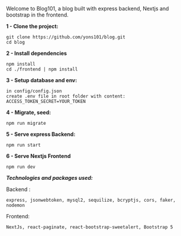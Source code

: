 
Welcome to Blog101, a blog built with express backend, Nextjs and bootstrap in the frontend.


**1 - Clone the project:**

    git clone https://github.com/yons101/blog.git
    cd blog

**2 - Install dependencies**

    npm install
    cd ./frontend | npm install
    

**3 - Setup database and env:**

    in config/config.json
    create .env file in root folder with content:
    ACCESS_TOKEN_SECRET=YOUR_TOKEN

**4 - Migrate, seed:**

    npm run migrate
    
**5 - Serve express Backend:**

    npm run start
    
**6 - Serve Nextjs Frontend**

    npm run dev


**_Technologies and packages used:_**

Backend :

    express, jsonwebtoken, mysql2, sequilize, bcryptjs, cors, faker, nodemon

Frontend:

    NextJs, react-paginate, react-bootstrap-sweetalert, Bootstrap 5


